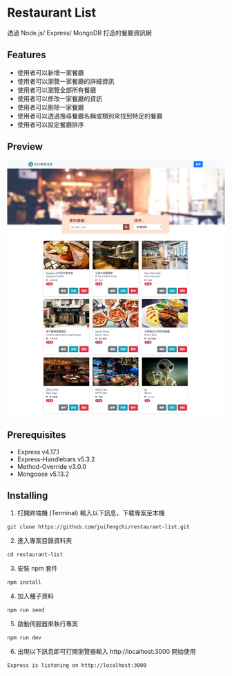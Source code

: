 # Restaurant List

透過 Node.js/ Express/ MongoDB 打造的餐廳資訊網

## Features

- 使用者可以新增一家餐廳
- 使用者可以瀏覽一家餐廳的詳細資訊
- 使用者可以瀏覽全部所有餐廳
- 使用者可以修改一家餐廳的資訊
- 使用者可以刪除一家餐廳
- 使用者可以透過搜尋餐廳名稱或類別來找到特定的餐廳
- 使用者可以設定餐廳排序

## Preview

![](localhost_3000_.png)

## Prerequisites

- Express v4.17.1
- Express-Handlebars v5.3.2
- Method-Override v3.0.0
- Mongoose v5.13.2

## Installing

1. 打開終端機 (Terminal) 輸入以下訊息，下載專案至本機

```
git clone https://github.com/juifengchi/restaurant-list.git
```

2. 進入專案目錄資料夾

```
cd restaurant-list
```

3. 安裝 npm 套件

```
npm install
```

4. 加入種子資料

```
npm run seed
```

5. 啟動伺服器來執行專案

```
npm run dev
```

6. 出現以下訊息即可打開瀏覽器輸入 http://localhost:3000 開始使用

```
Express is listening on http://localhost:3000
```
